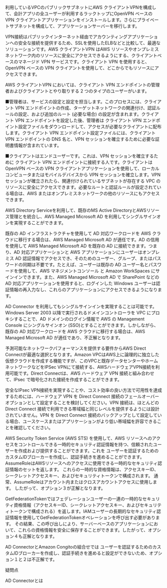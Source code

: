 利用しているVPCのパブリックサブネットにAWS クライアントVPNを構成して、会計アプリの全ユーザーが利用するラックトップにOpenVPN ベースの VPN クライアントアプリケーションをインストールします。さらにプライベートサブネットを構成して、アプリケーションサーバーを移行します。

VPN接続はパブリックインターネット経由でアカウンティングアプリケーションへの安全な接続を提供するため、SSLを使用したELBなどと比較して、最適なソリューションです。AWS クライアントVPN はAWS リソースやオンプレミスネットワーク内のリソースに安全にアクセスできるようにする、クライアントベースのマネージド VPN サービスです。クライアント VPN を使用すると、OpenVPN ベースの VPN クライアントを使用して、どこからでもリソースにアクセスできます。

AWS クライアントVPN においては、クライアント VPN エンドポイントの管理者およびクライアントとやり取りする 2 つのタイプのユーザーがいます。



■管理者は、サービスの設定と設定を担当します。このプロセスには、クライアント VPN エンドポイントの作成、ターゲットネットワークの関連付け、認証ルールの設定、および追加のルート (必要な場合) の設定が含まれます。クライアント VPN エンドポイントを設定した後、管理者は クライアント VPN エンドポイント設定ファイルをダウンロードして、アクセスが必要なクライアントに配布します。クライアント VPN エンドポイント設定ファイルには、クライアント VPN エンドポイントの DNS 名と、VPN セッションを確立するために必要な証明書情報が含まれています。

■クライアントはエンドユーザーです。これは、VPN セッションを確立するために クライアント VPN エンドポイントに接続する人です。クライアントは OpenVPN ベースの VPN クライアントアプリケーションを使用して、ローカルコンピュータまたはモバイルデバイスから VPN セッションを確立します。VPN セッションが確立されたら、関連付けられているサブネットが存在する VPC のリソースに安全にアクセスできます。必要なルートと認証ルールが設定されている場合は、AWS またはオンプレミスネットワークの他のリソースにもアクセスできます。 







AWS Directory Serviceを利用して、既存のMS Active DirectoryとAWSリソース管理とを統合し、AWS Managed Microsoft AD を利用してシングルサインオンを実現することができます。

既存の AD インフラストラクチャを使用して AD 対応ワークロードを AWS クラウドに移行する場合は、AWS Managed Microsoft AD が適任です。AD の信用を使用して AWS Managed Microsoft AD を既存の AD に接続できます。つまり、AD 対応アプリケーションと AWS アプリケーションにユーザーはオンプレミス AD 認証情報でアクセスでき、そのためのユーザー、グループ、またはパスワードの同期は不要です。たとえば、ユーザーは既存の AD ユーザー名とパスワードを使用して、AWS マネジメントコンソール と Amazon WorkSpaces にサインインできます。また、AWS Managed Microsoft AD で SharePoint などの AD 対応アプリケーションを使用すると、ログインした Windows ユーザーは認証情報の再入力なし、これらのアプリケーションにアクセスできるようになります。







AD Connector を利用してもシングルサインインを実現することは可能です。Windows Server 2003 以降で実行されるドメインコントローラを VPC にプロキシすることで、AD ドメインのログイン情報で AWS の Management Console にシングルサインオン (SSO)とすることができます。しかしながら、既存の AD 対応ワークロードを AWS クラウドに移行する場合は、AWS Managed Microsoft AD が適任であり、不正解となります。



予測可能なネットワークパフォーマンスを提供する要件からAWS Direct Connectが最適な選択となります。Amazon VPCはAWS上に論理的に独立した仮想クラウドを作成する機能ですが、このVPCと既存データセンターやホームネットワークなどをIPSec VPNにて接続する、AWSハードウェアVPN接続を利用可能です。Direct Connectは、AWS ハードウェア VPN 接続と組み合わせて、IPsec で暗号化された接続を作成することができます。

安全なIPsec VPN接続を実現することや、コスト効率の良い方法で可用性を達成するためには、ハードウェア VPN を Direct Connect 接続のフェールオーバーオプションとして設定することを検討してください。VPN 接続は、ほとんどの Direct Connect 接続で利用できる帯域幅と同じレベルを提供するようには設計されていません。VPN を Direct Connect 接続のバックアップとして設定している場合、ユースケースまたはアプリケーションがより低い帯域幅を許容できることを確認してください。



AWS Security Token Service (AWS STS) を使用して、AWS リソースへのアクセスをコントロールできる一時的セキュリティ認証情報を持つ、信頼されたユーザーを作成および提供することができます。これを ユーザーを認証するためのカスタムIDブローカーを作成し、認証手続きを進めることができます。AssumeRoleはAWSリソースへのアクセスに使用できる一時的なセキュリティ認証情報のセットを返します。 これらの一時的な資格情報は、アクセスキーID、シークレットアクセスキー、およびセキュリティトークンで構成されます。 通常、AssumeRoleはアカウント内またはクロスアカウントアクセスに使用します。 したがって、オプション３が正解となります。 

GetFederationTokenではフェデレーションユーザーの一連の一時的なセキュリティ資格情報（アクセスキーID、シークレットアクセスキー、およびセキュリティトークンで構成される）を返します。IAMユーザーの長期的なセキュリティ認証情報を使用してGetFederationTokenオペレーションを呼び出す必要があります。 その結果、この呼び出しにより、サーバーベースのアプリケーションにおいて、これらの資格情報を安全に保存することができます。したがって、オプション４も正解となります。



AD ConnectorとAmazon Congitoの組合せでは ユーザーを認証するためのカスタムIDブローカーを作成し、認証手続きを進めると設定ができないため、オプション１と２は不正解です。

疑問点

AD Connectorとは